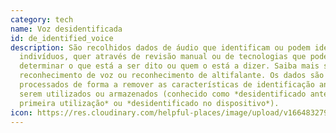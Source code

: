 ```yaml
---
category: tech
name: Voz desidentificada
id: de_identified_voice
description: São recolhidos dados de áudio que identificam ou podem identificar
  indivíduos, quer através de revisão manual ou de tecnologias que podem
  determinar o que está a ser dito ou quem o está a dizer. Saiba mais sobre
  reconhecimento de voz ou reconhecimento de altifalante. Os dados são
  processados de forma a remover as características de identificação antes de
  serem utilizados ou armazenados (conhecido como *desidentificado antes da
  primeira utilização* ou *desidentificado no dispositivo*).
icon: https://res.cloudinary.com/helpful-places/image/upload/v1664832799/dtpr-icons/tech/blue/voice_n42do2.svg
---
```

